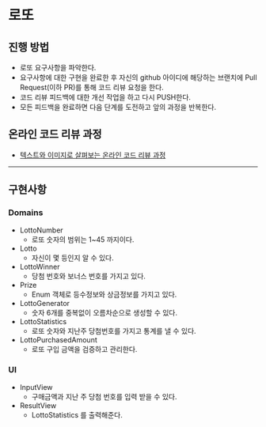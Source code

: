 # 로또
## 진행 방법
* 로또 요구사항을 파악한다.
* 요구사항에 대한 구현을 완료한 후 자신의 github 아이디에 해당하는 브랜치에 Pull Request(이하 PR)를 통해 코드 리뷰 요청을 한다.
* 코드 리뷰 피드백에 대한 개선 작업을 하고 다시 PUSH한다.
* 모든 피드백을 완료하면 다음 단계를 도전하고 앞의 과정을 반복한다.

## 온라인 코드 리뷰 과정
* [텍스트와 이미지로 살펴보는 온라인 코드 리뷰 과정](https://github.com/next-step/nextstep-docs/tree/master/codereview)
---

## 구현사항

### Domains
- LottoNumber
    - 로또 숫자의 범위는 1~45 까지이다.
- Lotto
    - 자신이 몇 등인지 알 수 있다.
- LottoWinner
    - 당첨 번호와 보너스 번호를 가지고 있다.
- Prize
    - Enum 객체로 등수정보와 상금정보를 가지고 있다.
- LottoGenerator
    - 숫자 6개를 중복없이 오름차순으로 생성할 수 있다.
- LottoStatistics
    - 로또 숫자와 지난주 당첨번호를 가지고 통계를 낼 수 있다.
- LottoPurchasedAmount
  - 로또 구입 금액을 검증하고 관리한다.
### UI
- InputView
    - 구매금액과 지난 주 당첨 번호를 입력 받을 수 있다.
- ResultView
    - LottoStatistics 를 출력해준다.

